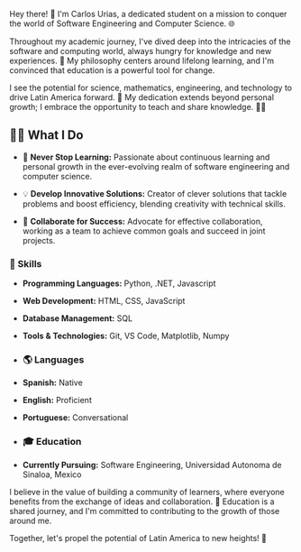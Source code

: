 

Hey there! 👋 I'm Carlos Urias, a dedicated student on a mission to conquer the world of Software Engineering and Computer Science. 🌐 

Throughout my academic journey, I've dived deep into the intricacies of the software and computing world, always hungry for knowledge and new experiences. 🧠 My philosophy centers around lifelong learning, and I'm convinced that education is a powerful tool for change.

I see the potential for science, mathematics, engineering, and technology to drive Latin America forward. 🚀 My dedication extends beyond personal growth; I embrace the opportunity to teach and share knowledge. 👨‍🏫

## 👨‍💻 What I Do
- 🚀 **Never Stop Learning:** Passionate about continuous learning and personal growth in the ever-evolving realm of software engineering and computer science.

- 💡 **Develop Innovative Solutions:** Creator of clever solutions that tackle problems and boost efficiency, blending creativity with technical skills.

- 🤝 **Collaborate for Success:** Advocate for effective collaboration, working as a team to achieve common goals and succeed in joint projects.


### 🔧 Skills
- **Programming Languages:** Python, .NET, Javascript
- **Web Development:** HTML, CSS, JavaScript
- **Database Management:** SQL
- **Tools & Technologies:** Git, VS Code, Matplotlib, Numpy

- ### 🌎 Languages
- **Spanish:** Native
- **English:** Proficient
- **Portuguese:** Conversational

- ### 🎓 Education
- **Currently Pursuing:** Software Engineering, Universidad Autonoma de Sinaloa, Mexico


I believe in the value of building a community of learners, where everyone benefits from the exchange of ideas and collaboration. 🌱 Education is a shared journey, and I'm committed to contributing to the growth of those around me.

Together, let's propel the potential of Latin America to new heights! 🚀




<!---
CarlosUriass/CarlosUriass is a ✨ special ✨ repository because its `README.md` (this file) appears on your GitHub profile.
You can click the Preview link to take a look at your changes.
--->
